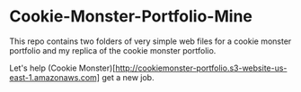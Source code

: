 # Cookie-Monster-Portfolio-Mine
This repo contains two folders of very simple web files for a cookie monster portfolio and my replica of the cookie monster portfolio.

Let's help (Cookie Monster)[http://cookiemonster-portfolio.s3-website-us-east-1.amazonaws.com] get a new job.
